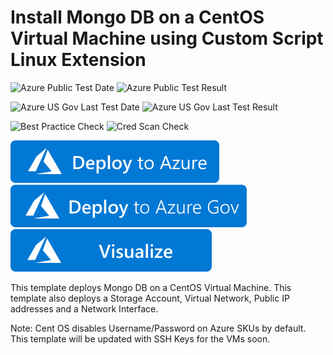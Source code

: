 # Install Mongo DB on a CentOS Virtual Machine using Custom Script Linux Extension

![Azure Public Test Date](https://azurequickstartsservice.blob.core.windows.net/badges/application-workloads/mongo/mongodb-on-centos/PublicLastTestDate.svg)
![Azure Public Test Result](https://azurequickstartsservice.blob.core.windows.net/badges/application-workloads/mongo/mongodb-on-centos/PublicDeployment.svg)

![Azure US Gov Last Test Date](https://azurequickstartsservice.blob.core.windows.net/badges/application-workloads/mongo/mongodb-on-centos/FairfaxLastTestDate.svg)
![Azure US Gov Last Test Result](https://azurequickstartsservice.blob.core.windows.net/badges/application-workloads/mongo/mongodb-on-centos/FairfaxDeployment.svg)

![Best Practice Check](https://azurequickstartsservice.blob.core.windows.net/badges/application-workloads/mongo/mongodb-on-centos/BestPracticeResult.svg)
![Cred Scan Check](https://azurequickstartsservice.blob.core.windows.net/badges/application-workloads/mongo/mongodb-on-centos/CredScanResult.svg)

[![Deploy To Azure](https://raw.githubusercontent.com/Azure/azure-quickstart-templates/master/1-CONTRIBUTION-GUIDE/images/deploytoazure.svg?sanitize=true)](https://portal.azure.com/#create/Microsoft.Template/uri/https%3A%2F%2Fraw.githubusercontent.com%2FAzure%2Fazure-quickstart-templates%2Fmaster%2Fapplication-workloads%2Fmongo%2Fmongodb-on-centos%2Fazuredeploy.json)
[![Deploy To Azure US Gov](https://raw.githubusercontent.com/Azure/azure-quickstart-templates/master/1-CONTRIBUTION-GUIDE/images/deploytoazuregov.svg?sanitize=true)](https://portal.azure.us/#create/Microsoft.Template/uri/https%3A%2F%2Fraw.githubusercontent.com%2FAzure%2Fazure-quickstart-templates%2Fmaster%2Fapplication-workloads%2Fmongo%2Fmongodb-on-centos%2Fazuredeploy.json)
[![Visualize](https://raw.githubusercontent.com/Azure/azure-quickstart-templates/master/1-CONTRIBUTION-GUIDE/images/visualizebutton.svg?sanitize=true)](http://armviz.io/#/?load=https%3A%2F%2Fraw.githubusercontent.com%2FAzure%2Fazure-quickstart-templates%2Fmaster%2Fapplication-workloads%2Fmongo%2Fmongodb-on-centos%2Fazuredeploy.json)

This template deploys Mongo DB on a CentOS Virtual Machine. This template also deploys a Storage Account, Virtual Network, Public IP addresses and a Network Interface.

Note: Cent OS disables Username/Password on Azure SKUs by default. This template will be updated with SSH Keys for the VMs soon.
